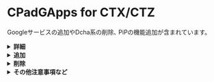 # CPadGApps for CTX/CTZ
Googleサービスの追加やDcha系の削除､ PiPの機能追加が含まれています。<br>

<details><summary><b>詳細</b></summary><br>

モジュールID：**CPadGApps-CTXZ**

バージョン：v1.1.0
</details>

<details><summary><b>追加</b></summary><br>

## 機能

- **android.software.picture_in_picture**

その他 Google のやつ (需要が分からん)

一応、**GMS**依存のシステムアップデート機能を無効化するコードを実行しますが、アプリが更新されたタイミングで勝手に有効化されるようです。  
目障りな場合は、以下のコマンドを実行してください
```
adb shell su -c  pm disable com.google.android.gms/.update.SystemUpdateActivity
```

また、｢**Google設定**｣が邪魔な場合は、以下のコマンドを実行してください
```
adb shell su -c pm disable com.google.android.gms/.app.settings.GoogleSettingsActivity
```

## アプリ

- **FirmwareUpdate**
  - 設定アプリからアクティビティを立ち上げた際に<br>設定アプリがクラッシュするのを防ぎます｡
- **GmsCore**
- **GoogleCalendarSyncAdapter**
- **GoogleContactsSyncAdapter**
- **GoogleServicesFramework**
- **Launcher3**
  - 既定のランチャーを置換します
- **Phonesky**

</details><details><summary><b>削除</b></summary>

## アプリ

- **DchaDataBox**
- **DchaService**  
  厳密には無効化してるだけです
- **DchaSystemSettings**
- **DchaSetupWizard**
- STS-Tottori 版 **Android SystemWebView**
- **QuickSearchBox**  
  - **Google** と競合するため

</details><details><summary><b>その他注意事項など</b></summary>

## Play ストアに欲しいアプリが無い

[**Aurora Store**](https://auroraoss.com/downloads/AuroraStore/Release/) を使ってください。  
初回ログインする前に、｢**偽装マネージャー**｣から、｢**Google Pixel 3A**｣を選択してください。

## SafetyNet を通したい

SafetyNetを通したり､一部アプリを動作させるためには [**PlayIntefrityFix**](https://github.com/chiteroman/PlayIntegrityFix/releases/latest) が必要です｡

2024/05/17 時点では、v15.9.8 で **Play Integrity** は **DEVICE** まで通ります。

## パッケージインストーラーを使用したい場合

**`IGNORE_DCHA_COMPLETED`** を配置していても、スイッチが塞がれているため、設定アプリから有効化する事は出来ません。  
[![](https://github.com/s1204IT/CPadGApps/assets/52069677/3acba18f-da66-47f1-9472-2587efc69bc5)](#)

その為、以下の２通りの手段を用いて有効化する必要が有ります。

この例では、**Chrome** (`com.android.chrome`) を用います。

### ADB

**ADB**、**su**、**rish** を用いる場合は、次の通り実行してください。

```
adb shell appops set com.android.chrome REQUEST_INSTALL_PACKAGES allow
```
内部シェルの場合は、先頭の \[**`adb shell`**\] を除いて実行してください。

### AppOps

[**AppOps**](https://github.com/RikkaApps/App-Ops-issue-tracker/releases/tag/files) を用いると、シェルなどを用いずに、端末だけで簡単に有効化出来ます。

> [!NOTE]
> **AppOps** を使用するには、[**Shizuku**](https://github.com/RikkaApps/Shizuku/releases/latest) または [**Sui**](https://github.com/RikkaApps/Sui/releases/latest) (推奨) が必要です。

[![](https://github.com/s1204IT/CPadGApps/assets/52069677/744f8f96-19ef-416d-badb-fb7cd284fbd9)](#)

</details>
